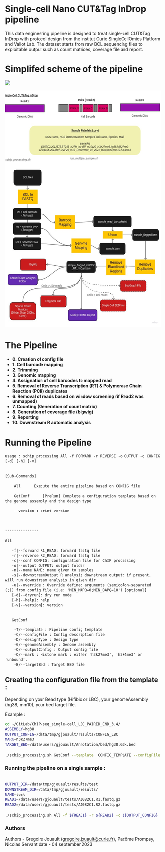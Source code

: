 # Single-cell Nano CUT&Tag InDrop pipeline

This data engineering pipeline is designed to treat single-cell CUT&Tag InDrop
with protocol design from the Institut Curie SingleCellOmics Platform and Vallot Lab.
The dataset starts from raw BCL sequencing files to exploitable output such
as count matrices, coverage file and report.  
  
# Simplifed scheme of the pipeline
  
![]("www/scCutTag_InDrop.jpg")
<p align="center">
<img src="www/scCutTag_InDrop.jpg"  width="580" height="764">
</p>
  
# The Pipeline
  
  
* **0. Creation of config file**  
* **1. Cell barcode mapping**  
* **2. Trimming**  
* **3. Genomic mapping**  
* **4. Assignation of cell barcodes to mapped read**  
* **5. Removal of Reverse Transcription (RT) & Polymerase Chain Reaction (PCR) duplicates**  
* **6. Removal of reads based on window screening (if Read2 was unmapped)**  
* **7. Counting (Generation of count matrix)**  
* **8. Generation of coverage file (bigwig)**  
* **9. Reporting**  
* **10. Downstream R automatic analysis**  
  
  
# Running the Pipeline
  
```
usage : schip_processing All -f FORWARD -r REVERSE -o OUTPUT -c CONFIG [-d] [-h] [-v]


[Sub-Commands] 

	All		 Execute the entire pipeline based on CONFIG file
	
	GetConf		 [PreRun] Complete a configuration template based on the genome assembly and the design type
	
	--version : print version



---------------

All

   -f|--forward R1_READ: forward fastq file
   -r|--reverse R2_READ: forward fastq file
   -c|--conf CONFIG: configuration file for ChIP processing
   -o|--output OUTPUT: output folder
   -n|--name NAME: name given to samples
   -s|--downstreamOutput R analysis downstream output: if present, will run downstream analysis in given dir
   -u|--override : Override defined arguments (semicolon-separated (;)) from config file (i.e: 'MIN_MAPQ=0;MIN_BAPQ=10') [optional]
   [-d|--dryrun]: dry run mode
   [-h|--help]: help
   [-v|--version]: version

   
   GetConf
   
   	-T/--template : Pipeline config template
	-C/--configFile : Config description file
	-D/--designType : Design type
	-G/--genomeAssembly : Genome assembly
	-O/--outputConfig : Output config file
	-O/--mark : Histone mark : either 'h3k27me3', 'h3k4me3' or 'unbound'. 
	-B/--targetBed : Target BED file

```

## Creating the configuration file from the template :

Depending on your Bead type (Hifibio or LBC), your genomeAssembly (hg38, mm10), your bed target file.

Example : 

```bash 
cd ~/GitLab/ChIP-seq_single-cell_LBC_PAIRED_END_3.4/
ASSEMBLY=hg38
OUTPUT_CONFIG=/data/tmp/gjouault/results/CONFIG_LBC
MARK=h3k27me3
TARGET_BED=/data/users/gjouault/Annotation/bed/hg38.G5k.bed

./schip_processing.sh GetConf --template  CONFIG_TEMPLATE --configFile species_design_configs.csv --designType LBC --genomeAssembly ${ASSEMBLY} --outputConfig ${OUTPUT_CONFIG} --mark ${MARK} --targetBed ${TARGET_BED}


```
  
### Running the pipeline on a single sample :
  
```bash 

OUTPUT_DIR=/data/tmp/gjouault/results/test
DOWNSTREAM_DIR=/data/tmp/gjouault/results/
NAME=test
READ1=/data/users/gjouault/tests/A1082C1.R1.fastq.gz
READ2=/data/users/gjouault/tests/A1082C1.R2.fastq.gz

./schip_processing.sh All -f ${READ1} -r ${READ2} -c ${OUTPUT_CONFIG}  -o ${OUTPUT_DIR} --name ${NAME} -s ${DOWNSTREAM_DIR}

```


### Authors

Authors - Gregoire Jouault (gregoire.jouault@curie.fr), Pacôme Prompsy, Nicolas Servant
date - 04 september 2023
